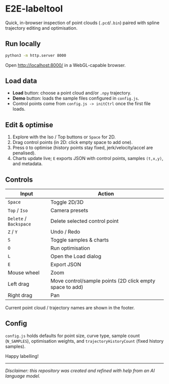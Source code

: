 # E2E-labeltool

Quick, in-browser inspection of point clouds (`.pcd`/`.bin`) paired with spline trajectory editing and optimisation.

## Run locally

```bash
python3 -m http.server 8000
```

Open <http://localhost:8000/> in a WebGL-capable browser.

## Load data

- **Load** button: choose a point cloud and/or `.npy` trajectory.
- **Demo** button: loads the sample files configured in `config.js`.
- Control points come from `config.js -> initCtrl` once the first file loads.

## Edit & optimise

1. Explore with the Iso / Top buttons or `Space` for 2D.
2. Drag control points (in 2D: click empty space to add one).
3. Press `O` to optimise (history points stay fixed, jerk/velocity/accel are penalised).
4. Charts update live; `E` exports JSON with control points, samples `(t,x,y)`, and metadata.

## Controls

| Input | Action |
| --- | --- |
| `Space` | Toggle 2D/3D |
| `Top` / `Iso` | Camera presets |
| `Delete` / `Backspace` | Delete selected control point |
| `Z` / `Y` | Undo / Redo |
| `S` | Toggle samples & charts |
| `O` | Run optimisation |
| `L` | Open the Load dialog |
| `E` | Export JSON |
| Mouse wheel | Zoom |
| Left drag | Move control/sample points (2D click empty space to add) |
| Right drag | Pan |

Current point cloud / trajectory names are shown in the footer.

## Config

`config.js` holds defaults for point size, curve type, sample count (`N_SAMPLES`), optimisation weights, and `trajectoryHistoryCount` (fixed history samples).

Happy labelling!

---
_Disclaimer: this repository was created and refined with help from an AI language model._
